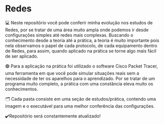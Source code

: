 # Redes
💻 Neste repositório você pode conferir minha evolução nos estudos de Redes, por se tratar de uma área muito ampla onde podemos ir desde configurações simples até redes mais complexas. Buscando o conhecimento desde a teoria até a prática, a teoria é muito
importante pois nela observamos o papel de cada protocolo, de cada equipamento dentro de Redes, para assim, quando aplicado na prática se torne algo mais fácil de ser aplicado. 

🟢 Para a aplicação na prática foi utilizado o software Cisco Packet Tracer, uma ferramenta em que você pode simular situações reais sem a necessidade de ter os aparelhos para o aprendizado. Por se tratar de um programa muito completo, a prática com uma constância 
eleva muito os conhecimentos.

🗂️ Cada pasta consiste em uma seção de estudos/prática, contendo uma imagem e o executável para uma melhor conferência das configurações.

✔️Repositório será constantemente atualizado!
